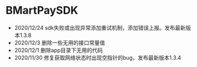 # BMartPaySDK

* 2020/12/24 sdk失败或出现异常添加重试机制，添加错误上报。发布最新版本1.3.8
* 2020/12/3  删除一些无用的接口常量值
* 2020/12/1  删除app目录下无用的代码
* 2020/11/30 修复获取网络状态时出现空指针的bug，发布最新版本1.3.4
